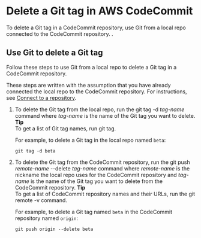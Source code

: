 # Delete a Git tag in AWS CodeCommit<a name="how-to-delete-tag"></a>

To delete a Git tag in a CodeCommit repository, use Git from a local repo connected to the CodeCommit repository\. \.

## Use Git to delete a Git tag<a name="how-to-delete-tag-git"></a>

Follow these steps to use Git from a local repo to delete a Git tag in a CodeCommit repository\.

These steps are written with the assumption that you have already connected the local repo to the CodeCommit repository\. For instructions, see [Connect to a repository](how-to-connect.md)\.

1. To delete the Git tag from the local repo, run the git tag \-d *tag\-name* command where *tag\-name* is the name of the Git tag you want to delete\.
**Tip**  
To get a list of Git tag names, run git tag\.

   For example, to delete a Git tag in the local repo named `beta`:

   ```
   git tag -d beta
   ```

1. To delete the Git tag from the CodeCommit repository, run the git push *remote\-name* \-\-delete *tag\-name* command where *remote\-name* is the nickname the local repo uses for the CodeCommit repository and *tag\-name* is the name of the Git tag you want to delete from the CodeCommit repository\.
**Tip**  
To get a list of CodeCommit repository names and their URLs, run the git remote \-v command\.

   For example, to delete a Git tag named `beta` in the CodeCommit repository named `origin`:

   ```
   git push origin --delete beta
   ```